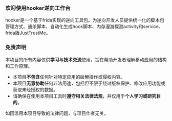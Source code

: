 ### 欢迎使用hooker逆向工作台

hooker是一个基于frida实现的逆向工具包。为逆向开发人员提供统一化的脚本包管理方式、通杀脚本、自动化生成hook脚本、内存漫游探测activity和service、frida版JustTrustMe。

### 免责声明

本项目的所有内容仅供**学习**与**技术交流**使用，旨在帮助开发者理解移动应用的结构和工作原理。  
- 本项目**不包含**任何针对特定应用的破解操作或侵权内容。  
- 本项目**无意协助**任何非法用途，包括但不限于绕过版权保护、修改应用功能或获取未经授权的数据。  
- 请确保在使用本项目工具时**遵守相关法律法规**，并仅用于**个人学习或研究目的**。  

如因滥用本项目导致的法律问题，与项目作者无关。
